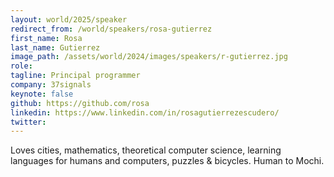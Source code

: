 ```yaml
---
layout: world/2025/speaker
redirect_from: /world/speakers/rosa-gutierrez
first_name: Rosa
last_name: Gutierrez
image_path: /assets/world/2024/images/speakers/r-gutierrez.jpg
role:
tagline: Principal programmer
company: 37signals
keynote: false
github: https://github.com/rosa
linkedin: https://www.linkedin.com/in/rosagutierrezescudero/
twitter:
---
```


Loves cities, mathematics, theoretical computer science, learning languages for humans and computers, puzzles & bicycles. Human to Mochi.

